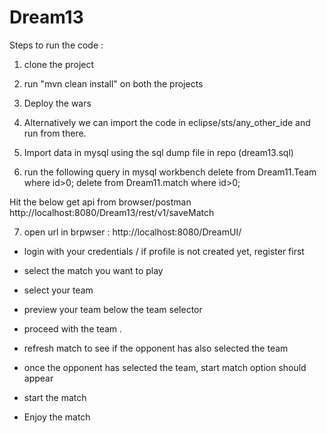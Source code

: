 # Dream13

Steps to run the code : 

1. clone the project
2. run "mvn clean install" on both the projects
3. Deploy the wars
4. Alternatively we can import the code in eclipse/sts/any_other_ide and run from there.
5. Import data in mysql using the sql dump file in repo (dream13.sql)

6. run the following query in mysql workbench
delete from Dream11.Team where id>0;
delete from Dream11.match where id>0;

Hit the below get api from browser/postman
http://localhost:8080/Dream13/rest/v1/saveMatch

7. open url in brpwser : 
http://localhost:8080/DreamUI/

* login with your credentials / if profile is not created yet, register first

* select the match you want to play

* select your team

* preview your team below the team selector

* proceed with the team .

* refresh match to see if the opponent has also selected the team
 
* once the opponent has selected the team, start match option should appear

* start the match 

* Enjoy the match

